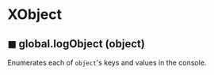 # XObject
## ◼ global.logObject (object)
Enumerates each of `object`'s keys and values in the console.